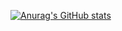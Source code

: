 [![Anurag's GitHub stats](https://github-readme-stats.vercel.app/api?username=fffguo&theme=onedark)](https://github.com/fffguo)
